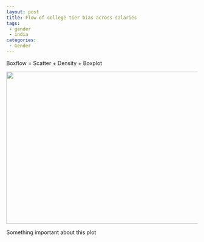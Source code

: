 ```yaml
---
layout: post
title: Flow of college tier bias across salaries
tags: 
 - gender
 - india
categories:
 - Gender
---
```



<div class="message">
 
 Boxflow = Scatter + Density + Boxplot
</div>

<img src= "{{ site.url }}/public/images/1234.png" height=400 width=700></img>

Something important about this plot

